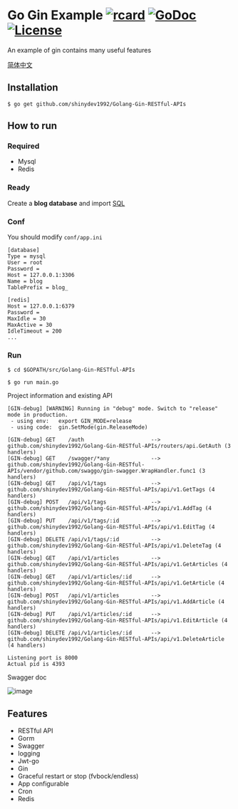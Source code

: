 # Go Gin Example [![rcard](https://goreportcard.com/badge/github.com/shinydev1992/Golang-Gin-RESTful-APIs)](https://goreportcard.com/report/github.com/shinydev1992/Golang-Gin-RESTful-APIs) [![GoDoc](http://img.shields.io/badge/go-documentation-blue.svg?style=flat-square)](https://godoc.org/github.com/shinydev1992/Golang-Gin-RESTful-APIs) [![License](http://img.shields.io/badge/license-mit-blue.svg?style=flat-square)](https://raw.githubusercontent.com/shinydev1992/Golang-Gin-RESTful-APIs/master/LICENSE)

An example of gin contains many useful features

[简体中文](https://github.com/shinydev1992/Golang-Gin-RESTful-APIs/blob/master/README_ZH.md)

## Installation
```
$ go get github.com/shinydev1992/Golang-Gin-RESTful-APIs
```

## How to run

### Required

- Mysql
- Redis

### Ready

Create a **blog database** and import [SQL](https://github.com/shinydev1992/Golang-Gin-RESTful-APIs/blob/master/docs/sql/blog.sql)

### Conf

You should modify `conf/app.ini`

```
[database]
Type = mysql
User = root
Password =
Host = 127.0.0.1:3306
Name = blog
TablePrefix = blog_

[redis]
Host = 127.0.0.1:6379
Password =
MaxIdle = 30
MaxActive = 30
IdleTimeout = 200
...
```

### Run
```
$ cd $GOPATH/src/Golang-Gin-RESTful-APIs

$ go run main.go 
```

Project information and existing API

```
[GIN-debug] [WARNING] Running in "debug" mode. Switch to "release" mode in production.
 - using env:	export GIN_MODE=release
 - using code:	gin.SetMode(gin.ReleaseMode)

[GIN-debug] GET    /auth                     --> github.com/shinydev1992/Golang-Gin-RESTful-APIs/routers/api.GetAuth (3 handlers)
[GIN-debug] GET    /swagger/*any             --> github.com/shinydev1992/Golang-Gin-RESTful-APIs/vendor/github.com/swaggo/gin-swagger.WrapHandler.func1 (3 handlers)
[GIN-debug] GET    /api/v1/tags              --> github.com/shinydev1992/Golang-Gin-RESTful-APIs/api/v1.GetTags (4 handlers)
[GIN-debug] POST   /api/v1/tags              --> github.com/shinydev1992/Golang-Gin-RESTful-APIs/api/v1.AddTag (4 handlers)
[GIN-debug] PUT    /api/v1/tags/:id          --> github.com/shinydev1992/Golang-Gin-RESTful-APIs/api/v1.EditTag (4 handlers)
[GIN-debug] DELETE /api/v1/tags/:id          --> github.com/shinydev1992/Golang-Gin-RESTful-APIs/api/v1.DeleteTag (4 handlers)
[GIN-debug] GET    /api/v1/articles          --> github.com/shinydev1992/Golang-Gin-RESTful-APIs/api/v1.GetArticles (4 handlers)
[GIN-debug] GET    /api/v1/articles/:id      --> github.com/shinydev1992/Golang-Gin-RESTful-APIs/api/v1.GetArticle (4 handlers)
[GIN-debug] POST   /api/v1/articles          --> github.com/shinydev1992/Golang-Gin-RESTful-APIs/api/v1.AddArticle (4 handlers)
[GIN-debug] PUT    /api/v1/articles/:id      --> github.com/shinydev1992/Golang-Gin-RESTful-APIs/api/v1.EditArticle (4 handlers)
[GIN-debug] DELETE /api/v1/articles/:id      --> github.com/shinydev1992/Golang-Gin-RESTful-APIs/api/v1.DeleteArticle (4 handlers)

Listening port is 8000
Actual pid is 4393
```
Swagger doc

![image](https://i.imgur.com/bVRLTP4.jpg)

## Features

- RESTful API
- Gorm
- Swagger
- logging
- Jwt-go
- Gin
- Graceful restart or stop (fvbock/endless)
- App configurable
- Cron
- Redis

